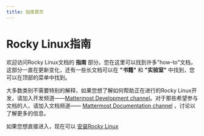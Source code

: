 ```yaml
---
title: 指南首页
---
```


# Rocky Linux指南

欢迎访问Rocky Linux文档的 **指南** 部分。您在这里可以找到许多"how-to"文档，这部分一直在更新变化，还有一些长文档可以在 **"书籍"** 和 **"实验室"** 中找到，您可以在顶部的菜单中找到。

大多数类别不需要特别的解释，如果您想了解如何帮助正在进行的Rocky Linux开发，请加入开发频道——[Mattermost Development channel](https://chat.rockylinux.org/rocky-linux/channels/development)。对于那些希望参与文档的人，请加入文档频道—— [Mattermost Documentation channel](https://chat.rockylinux.org/rocky-linux/channels/documentation) ，讨论以了解更多的信息。

如果您想直接进入，现在可以 [安装Rocky Linux](installation.zh_CN.md)

